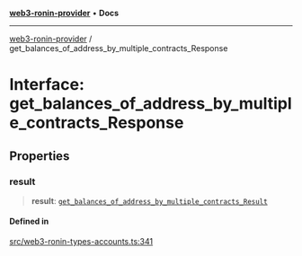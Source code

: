 [**web3-ronin-provider**](../README.md) • **Docs**

***

[web3-ronin-provider](../globals.md) / get\_balances\_of\_address\_by\_multiple\_contracts\_Response

# Interface: get\_balances\_of\_address\_by\_multiple\_contracts\_Response

## Properties

### result

> **result**: [`get_balances_of_address_by_multiple_contracts_Result`](get_balances_of_address_by_multiple_contracts_Result.md)

#### Defined in

[src/web3-ronin-types-accounts.ts:341](https://github.com/chuacw/web3-ronin-provider/blob/56fda69eb1bad2d2fd8f29422ffb14cf65ae3973/src/web3-ronin-types-accounts.ts#L341)
